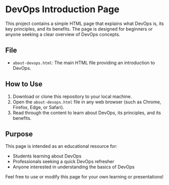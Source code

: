 # DevOps Introduction Page

This project contains a simple HTML page that explains what DevOps is, its key principles, and its benefits. The page is designed for beginners or anyone seeking a clear overview of DevOps concepts.

## File
- `about-devops.html`: The main HTML file providing an introduction to DevOps.

## How to Use
1. Download or clone this repository to your local machine.
2. Open the `about-devops.html` file in any web browser (such as Chrome, Firefox, Edge, or Safari).
3. Read through the content to learn about DevOps, its principles, and its benefits.

## Purpose
This page is intended as an educational resource for:
- Students learning about DevOps
- Professionals seeking a quick DevOps refresher
- Anyone interested in understanding the basics of DevOps

Feel free to use or modify this page for your own learning or presentations! 